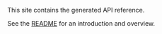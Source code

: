 This site contains the generated API reference.

See the [README](https://github.com/thingts/fs-path#readme) for an introduction and overview.

